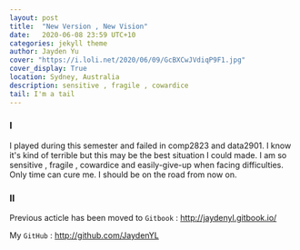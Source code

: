 ```yaml
---
layout: post
title:  "New Version , New Vision"
date:   2020-06-08 23:59 UTC+10
categories: jekyll theme
author: Jayden Yu
cover: "https://i.loli.net/2020/06/09/GcBXCwJVdiqP9F1.jpg"
cover_display: True
location: Sydney, Australia
description: sensitive , fragile , cowardice
tail: I'm a tail
---
```


###  I

I played during this semester and failed in comp2823 and data2901. I know it's kind of terrible but this may be the best situation I could made. I am so sensitive , fragile , cowardice and easily-give-up when facing difficulties. Only time can cure me. I should be on the road from now on. 

### II

Previous acticle has been moved to ```Gitbook``` : http://jaydenyl.gitbook.io/

My ```GitHub``` : http://github.com/JaydenYL

